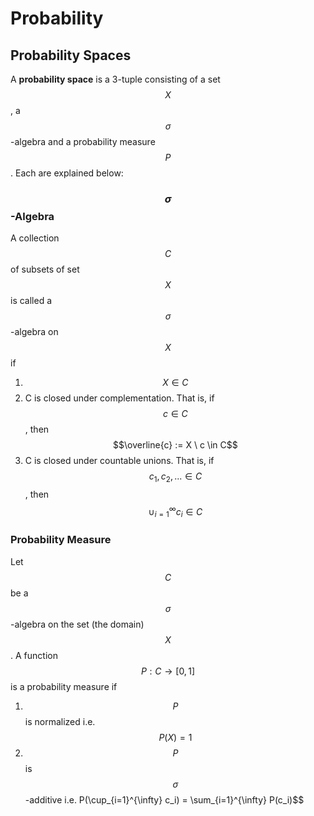 # Probability

## Probability Spaces

A __probability space__ is a 3-tuple consisting of a set $$X$$, a $$\sigma$$-algebra
and a probability measure $$P$$. Each are explained below:

### $$\sigma$$-Algebra

A collection $$C$$ of subsets of set $$X$$ is called a $$\sigma$$-algebra on $$X$$ if

1. $$X \in C$$
2. C is closed under complementation. That is, if $$c \in C$$, then $$\overline{c}
:= X \ c \in C$$
3. C is closed under countable unions. That is, if $$c_1, c_2, ... \in C$$, then 
$$\cup_{i=1}^{\infty} c_i \in C$$

### Probability Measure

Let $$C$$ be a $$\sigma$$-algebra on the set (the domain) $$X$$. A function $$P: 
C \rightarrow [0, 1]$$ is a probability measure if

1. $$P$$ is normalized i.e. $$P(X) = 1$$
2. $$P$$ is $$\sigma$$-additive i.e. P(\cup_{i=1}^{\infty} c_i) = 
\sum_{i=1}^{\infty} P(c_i)$$ 


